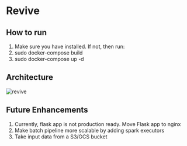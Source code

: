 # Revive

## How to run
1. Make sure you have installed. If not, then run: 
2. sudo docker-compose build
3. sudo docker-compose up -d

## Architecture
![revive](https://user-images.githubusercontent.com/10273101/202862108-47d5782c-6fd0-4cb3-8dad-fd2eace6a679.png)

## Future Enhancements
1. Currently, flask app is not production ready. Move Flask app to nginx
2. Make batch pipeline more scalable by adding spark executors
3. Take input data from a S3/GCS bucket
